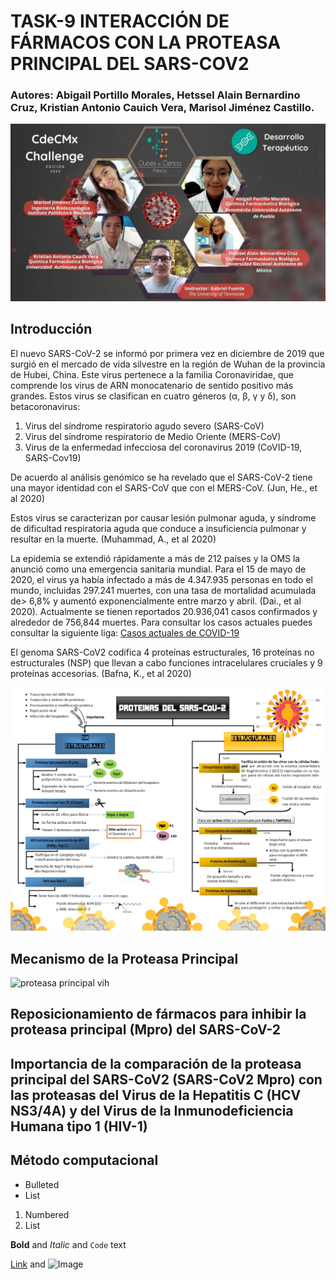 # TASK-9 INTERACCIÓN DE FÁRMACOS CON LA PROTEASA PRINCIPAL DEL SARS-COV2 
### Autores: Abigail Portillo Morales, Hetssel Alain Bernardino Cruz, Kristian Antonio Cauich Vera, Marisol Jiménez Castillo. 
![Autores](https://github.com/Krisacv/Task9-Challenge-CdCMX/blob/gh-pages/WhatsApp%20Image%202020-08-14%20at%2023.34.54.jpeg?raw=true)


## Introducción

El nuevo SARS-CoV-2 se informó por primera vez en diciembre de 2019 que surgió en el mercado de vida silvestre en la región de Wuhan de la provincia de Hubei, China. Este virus pertenece a la familia Coronaviridae, que comprende los virus de ARN monocatenario de sentido positivo más grandes. Estos virus se clasifican en cuatro géneros (α, β, γ y δ), son betacoronavirus:

1. Virus del síndrome respiratorio agudo severo (SARS-CoV)
2. Virus del síndrome respiratorio de Medio Oriente (MERS-CoV)
3. Virus de la enfermedad infecciosa del coronavirus 2019 (CoVID-19, SARS-Cov19)
 
De acuerdo al análisis genómico se ha revelado que el SARS-CoV-2 tiene una mayor identidad con el SARS-CoV que con el MERS-CoV. (Jun, He., et al 2020) 

Estos virus se caracterizan por causar lesión pulmonar aguda, y síndrome de dificultad respiratoria aguda que conduce a insuficiencia pulmonar y resultar en la muerte. (Muhammad, A., et al 2020) 

La epidemia se extendió rápidamente a más de 212 países y la OMS la anunció como una emergencia sanitaria mundial. Para el 15 de mayo de 2020, el virus ya había infectado a más de 4.347.935 personas en todo el mundo, incluidas 297.241 muertes, con una tasa de mortalidad acumulada de> 6,8% y aumentó exponencialmente entre marzo y abril. (Dai., et al 2020). Actualmente se tienen reportados 20.936,041 casos confirmados y alrededor de 756,844 muertes. Para consultar los casos actuales puedes consultar la siguiente liga: [Casos actuales de COVID-19](https://news.google.com/covid19/map?hl=es-419&gl=MX&ceid=MX%3Aes-419)

El genoma SARS-CoV2 codifica 4 proteínas estructurales, 16 proteínas no estructurales (NSP) que llevan a cabo funciones intracelulares cruciales y 9 proteínas accesorias. (Bafna, K., et al 2020) 

![Proteinas SARS-COV2](https://github.com/Krisacv/Task9-Challenge-CdCMX/blob/gh-pages/WhatsApp%20Image%202020-08-15%20at%2000.36.33.jpeg?raw=true)

## Mecanismo de la **Proteasa Principal**
![proteasa principal vih](https://www.facebook.com/aby.portillo.33/videos/3269093776480494/)


## Reposicionamiento de fármacos para inhibir la proteasa principal (Mpro) del SARS-CoV-2

## Importancia de la comparación de la proteasa principal del SARS-CoV2 (SARS-CoV2 Mpro) con las proteasas del Virus de la Hepatitis C (HCV NS3/4A) y del Virus de la Inmunodeficiencia Humana tipo 1 (HIV-1)

## Método computacional 




- Bulleted
- List

1. Numbered
2. List

**Bold** and _Italic_ and `Code` text

[Link](url) and ![Image](src)
```

